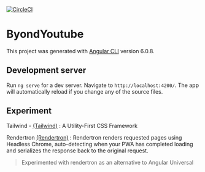 [![CircleCI](https://circleci.com/gh/cogoo/byond-youtube/tree/master.svg?style=shield)](https://circleci.com/gh/cogoo/byond-youtube/tree/master)

# ByondYoutube

This project was generated with [Angular CLI](https://github.com/angular/angular-cli) version 6.0.8.

## Development server

Run `ng serve` for a dev server. Navigate to `http://localhost:4200/`. The app will automatically reload if you change any of the source files.

## Experiment

Tailwind - [(Tailwind)](https://tailwindcss.com/) : A Utility-First CSS Framework

Rendertron [(Rendertron)](https://render-tron.appspot.com/) : Rendertron renders requested pages using Headless Chrome, auto-detecting when your PWA has completed loading and serializes the response back to the original request. 

> Experimented with rendertron as an alternative to Angular Universal

